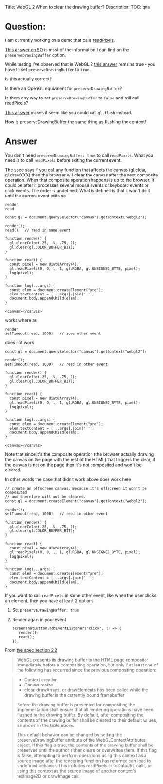 Title: WebGL 2 When to clear the drawing buffer?
Description:
TOC: qna

# Question:

I am currently working on a demo that calls [readPixels][2]. 

[This answer on SO][1] is most of the information I can find on the `preserveDrawingBuffer` option.

While testing I've observed that in WebGL 2 [this answer][3] remains true - you have to set `preserveDrawingBuffer` to `true`.

Is this actually correct? 

Is there an OpenGL equivalent for `preserveDrawingBuffer`?

Is there any way to set `preserveDrawingBuffer` to `false` and still call readPixels?

[This answer][4] makes it seem like you could call `gl.flush` instead. 

How is preserveDrawingBuffer the same thing as flushing the context?


  [1]: https://stackoverflow.com/questions/27746091/preservedrawingbuffer-false-is-it-worth-the-effort
  [2]: https://developer.mozilla.org/en-US/docs/Web/API/WebGLRenderingContext/readPixels
  [3]: https://stackoverflow.com/questions/7156971/webgl-readpixels-is-always-returning-0-0-0-0
  [4]: https://stackoverflow.com/a/40098594/3291506

# Answer

You don't need `preserveDrawingBuffer: true` to call `readPixels`. What you need is to call `readPixels` before exiting the current event.

The spec says if you call any function that affects the canvas (gl.clear, gl.drawXXX) then the browser will clear the canvas after the next composite operation. When that composite operation happens is up to the browser. It could be after it processes several mouse events or keyboard events or click events. The order is undefined. What is defined is that it won't do it until the current event exits so

    render
    read

<!-- begin snippet: js hide: false console: true babel: false -->

<!-- language: lang-js -->

    const gl = document.querySelector("canvas").getContext("webgl2");

    render();
    read();  // read in same event

    function render() {
      gl.clearColor(.25, .5, .75, 1);
      gl.clear(gl.COLOR_BUFFER_BIT);
    }

    function read() {
      const pixel = new Uint8Array(4);
      gl.readPixels(0, 0, 1, 1, gl.RGBA, gl.UNSIGNED_BYTE, pixel);
      log(pixel);
    }

    function log(...args) {
      const elem = document.createElement("pre");
      elem.textContent = [...args].join(' ');
      document.body.appendChild(elem);
    }

<!-- language: lang-html -->

    <canvas></canvas>

<!-- end snippet -->

works where as

    render
    setTimeout(read, 1000);  // some other event

does not work

<!-- begin snippet: js hide: false console: true babel: false -->

<!-- language: lang-js -->

    const gl = document.querySelector("canvas").getContext("webgl2");

    render();
    setTimeout(read, 1000);  // read in other event

    function render() {
      gl.clearColor(.25, .5, .75, 1);
      gl.clear(gl.COLOR_BUFFER_BIT);
    }

    function read() {
      const pixel = new Uint8Array(4);
      gl.readPixels(0, 0, 1, 1, gl.RGBA, gl.UNSIGNED_BYTE, pixel);
      log(pixel);
    }

    function log(...args) {
      const elem = document.createElement("pre");
      elem.textContent = [...args].join(' ');
      document.body.appendChild(elem);
    }


<!-- language: lang-html -->

    <canvas></canvas>

<!-- end snippet -->

Note that since it's the composite operation (the browser actually drawing the canvas on the page with the rest of the HTML) that triggers the clear, if the canvas is not on the page then it's not composited and won't be cleared.

In other words the case that didn't work above does work here

<!-- begin snippet: js hide: false console: true babel: false -->

<!-- language: lang-js -->

    // create an offscreen canvas. Because it's offscreen it won't be composited
    // and therefore will not be cleared.
    const gl = document.createElement("canvas").getContext("webgl2");

    render();
    setTimeout(read, 1000);  // read in other event

    function render() {
      gl.clearColor(.25, .5, .75, 1);
      gl.clear(gl.COLOR_BUFFER_BIT);
    }

    function read() {
      const pixel = new Uint8Array(4);
      gl.readPixels(0, 0, 1, 1, gl.RGBA, gl.UNSIGNED_BYTE, pixel);
      log(pixel);
    }

    function log(...args) {
      const elem = document.createElement("pre");
      elem.textContent = [...args].join(' ');
      document.body.appendChild(elem);
    }

<!-- end snippet -->

If you want to call `readPixels` in some other event, like when the user clicks an element, then you have at least 2 options

1.  Set `preserveDrawingBuffer: true`

2.  Render again in your event

        screenshotButton.addEventListener('click', () => {
           render();
           read();
        });

From [the spec section 2.2](https://www.khronos.org/registry/webgl/specs/1.0/)

> WebGL presents its drawing buffer to the HTML page compositor immediately before a compositing operation, but only if at least one of the following has occurred since the previous compositing operation:

> * Context creation
> * Canvas resize
> * clear, drawArrays, or drawElements has been called while the drawing buffer is the currently bound framebuffer
>
> Before the drawing buffer is presented for compositing the implementation shall ensure that all rendering operations have been flushed to the drawing buffer. By default, after compositing the contents of the drawing buffer shall be cleared to their default values, as shown in the table above.
>
> This default behavior can be changed by setting the preserveDrawingBuffer attribute of the WebGLContextAttributes object. If this flag is true, the contents of the drawing buffer shall be preserved until the author either clears or overwrites them. If this flag is false, attempting to perform operations using this context as a source image after the rendering function has returned can lead to undefined behavior. This includes readPixels or toDataURL calls, or using this context as the source image of another context's texImage2D or drawImage call.


